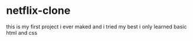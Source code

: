 # netflix-clone
this is my first project i ever maked and i tried my best 
i only learned basic html and css 
